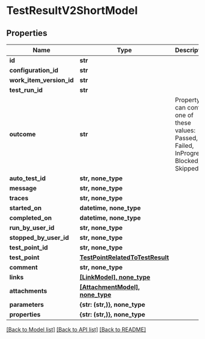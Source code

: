 # TestResultV2ShortModel


## Properties
Name | Type | Description | Notes
------------ | ------------- | ------------- | -------------
**id** | **str** |  | 
**configuration_id** | **str** |  | 
**work_item_version_id** | **str** |  | 
**test_run_id** | **str** |  | 
**outcome** | **str** | Property can contain one of these values: Passed, Failed, InProgress, Blocked, Skipped | 
**auto_test_id** | **str, none_type** |  | [optional] 
**message** | **str, none_type** |  | [optional] 
**traces** | **str, none_type** |  | [optional] 
**started_on** | **datetime, none_type** |  | [optional] 
**completed_on** | **datetime, none_type** |  | [optional] 
**run_by_user_id** | **str, none_type** |  | [optional] 
**stopped_by_user_id** | **str, none_type** |  | [optional] 
**test_point_id** | **str, none_type** |  | [optional] 
**test_point** | [**TestPointRelatedToTestResult**](TestPointRelatedToTestResult.md) |  | [optional] 
**comment** | **str, none_type** |  | [optional] 
**links** | [**[LinkModel], none_type**](LinkModel.md) |  | [optional] 
**attachments** | [**[AttachmentModel], none_type**](AttachmentModel.md) |  | [optional] 
**parameters** | **{str: (str,)}, none_type** |  | [optional] 
**properties** | **{str: (str,)}, none_type** |  | [optional] 

[[Back to Model list]](../README.md#documentation-for-models) [[Back to API list]](../README.md#documentation-for-api-endpoints) [[Back to README]](../README.md)


